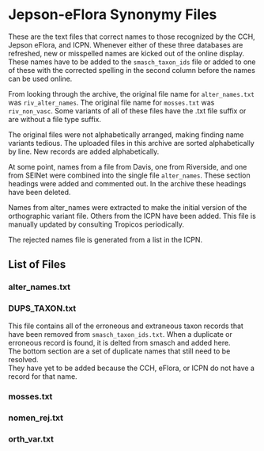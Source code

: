 # Jepson-eFlora Synonymy Files

These are the text files that correct names to those recognized by the CCH, Jepson eFlora, and ICPN.
Whenever either of these three databases are refreshed, new or misspelled names are kicked out of the online display.
These names have to be added to the `smasch_taxon_ids` file or added to one of these with the corrected spelling in the second column before the names can be used online.

From looking through the archive, the original file name for `alter_names.txt` was `riv_alter_names`.
The original file name for `mosses.txt` was `riv_non_vasc`.  Some variants of all of these files have the .txt file suffix or are without a file type suffix.

The original files were not alphabetically arranged, making finding name variants tedious. 
The uploaded files in this archive are sorted alphabetically by line.  New records are added alphabetically.

At some point, names from a file from Davis, one from Riverside, and one from SEINet were combined into the single file `alter_names`.
These section headings were added and commented out.  In the archive these headings have been deleted.

Names from alter_names were extracted to make the initial version of the orthographic variant file.  Others from the ICPN have been added.
This file is manually updated by consulting Tropicos periodically.

The rejected names file is generated from a list in the ICPN.

## List of Files

### alter_names.txt

### DUPS_TAXON.txt

This file contains all of the erroneous and extraneous taxon records that have been removed from `smasch_taxon_ids.txt`.
When a duplicate or erroneous record is found, it is delted from smasch and added here.  
The bottom section are a set of duplicate names that still need to be resolved.  
They have yet to be added because the CCH, eFlora, or ICPN do not have a record for that name.

### mosses.txt

### nomen_rej.txt

### orth_var.txt
